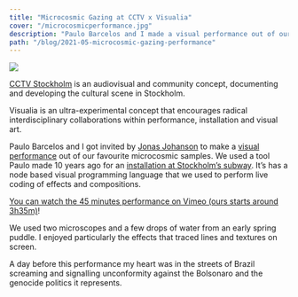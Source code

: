 ```yaml
---
title: "Microcosmic Gazing at CCTV x Visualia"
cover: "/microcosmicperformance.jpg"
description: "Paulo Barcelos and I made a visual performance out of our favourite microcosmic samples from an early spring puddle."
path: "/blog/2021-05-microcosmic-gazing-performance"
---
```


![](./microcosmicperformance.jpg)

[CCTV Stockholm](https://cctvsthlm.se/) is an audiovisual and community concept, documenting and developing the cultural scene in Stockholm.

Visualia is an ultra-experimental concept that encourages radical interdisciplinary collaborations within performance, installation and visual art.

Paulo Barcelos and I got invited by [Jonas Johanson](https://jonasjohansson.se/) to make a [visual performance](https://vimeo.com/556817932/470af4d117) out of our favourite microcosmic samples. We used a tool Paulo made 10 years ago for an [installation at Stockholm’s subway](https://vimeo.com/58182488). It’s has a node based visual programming language that we used to perform live coding of effects and compositions.

[You can watch the 45 minutes performance on Vimeo (ours starts around 3h35m)](https://vimeo.com/556817932/470af4d117)!

We used two microscopes and a few drops of water from an early spring puddle. I enjoyed particularly the effects that traced lines and textures on screen.

A day before this performance my heart was in the streets of Brazil screaming and signalling unconformity against the Bolsonaro and the genocide politics it represents.  
